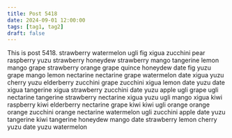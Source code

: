 ```yaml
---
title: Post 5418
date: 2024-09-01 12:00:00
tags: [tag1, tag2]
draft: false
---
```

This is post 5418.
strawberry
watermelon
ugli
fig
xigua
zucchini
pear
raspberry
yuzu
strawberry
honeydew
strawberry
mango
tangerine
lemon
mango
grape
strawberry
orange
grape
quince
honeydew
date
fig
yuzu
grape
mango
lemon
nectarine
nectarine
grape
watermelon
date
xigua
yuzu
cherry
yuzu
elderberry
zucchini
grape
zucchini
xigua
lemon
date
yuzu
date
xigua
tangerine
xigua
strawberry
zucchini
date
yuzu
apple
ugli
grape
ugli
nectarine
tangerine
strawberry
nectarine
xigua
yuzu
ugli
mango
xigua
kiwi
raspberry
kiwi
elderberry
nectarine
grape
kiwi
kiwi
ugli
orange
orange
orange
zucchini
orange
nectarine
watermelon
ugli
zucchini
apple
date
yuzu
tangerine
kiwi
tangerine
honeydew
mango
date
strawberry
lemon
cherry
yuzu
date
yuzu
watermelon
